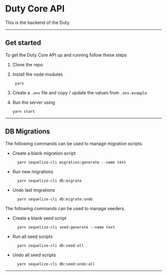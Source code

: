 # Duty Core API

This is the backend of the Duty.

---

## Get started

To get the Duty Core API up and running follow these steps

1.  Clone the repo

1.  Install the node modules

         yarn

1.  Create a `.env` file and copy / update the values from `.env.example`

1.  Run the server using

        yarn start

---

## DB Migrations

The following commands can be used to manage migration scripts.

- Create a blank migration script

        yarn sequelize-cli migration:generate --name test

- Run new migrations

        yarn sequelize-cli db:migrate

- Undo last migrations

        yarn sequelize-cli db:migrate:undo

The following commands can be used to manage seeders.

- Create a blank seed script

        yarn sequelize-cli seed:generate --name test

- Run all seed scripts

        yarn sequelize-cli db:seed:all

- Undo all seed scripts

        yarn sequelize-cli db:seed:undo:all

---
